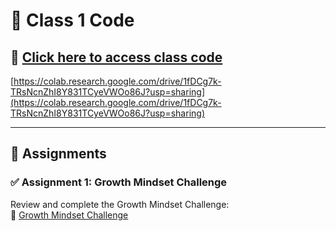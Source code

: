 # 📌 Class 1 Code 
## 🔗 [Click here to access class code](https://colab.research.google.com/drive/1fDCg7k-TRsNcnZhI8Y831TCyeVWOo86J?usp=sharing)
[https://colab.research.google.com/drive/1fDCg7k-TRsNcnZhI8Y831TCyeVWOo86J?usp=sharing](https://colab.research.google.com/drive/1fDCg7k-TRsNcnZhI8Y831TCyeVWOo86J?usp=sharing)

---

## 🎯 Assignments  

### ✅ Assignment 1: Growth Mindset Challenge  
Review and complete the Growth Mindset Challenge:  
🔗 [Growth Mindset Challenge](https://github.com/panaversity/learn-modern-ai-python/blob/main/Growth_Mindset_Challenge.md)  
